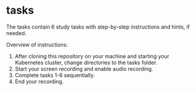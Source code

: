 # tasks

The tasks contain 6 study tasks with step-by-step instructions and hints, if needed.

Overview of instructions:
1. After cloning this repository on your machine and starting your Kubernetes cluster, change directories to the tasks folder.
2. Start your screen recording and enable audio recording.
3. Complete tasks 1-6 sequentially.
4. End your recording.
